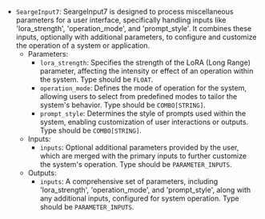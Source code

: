 - `SeargeInput7`: SeargeInput7 is designed to process miscellaneous parameters for a user interface, specifically handling inputs like 'lora_strength', 'operation_mode', and 'prompt_style'. It combines these inputs, optionally with additional parameters, to configure and customize the operation of a system or application.
    - Parameters:
        - `lora_strength`: Specifies the strength of the LoRA (Long Range) parameter, affecting the intensity or effect of an operation within the system. Type should be `FLOAT`.
        - `operation_mode`: Defines the mode of operation for the system, allowing users to select from predefined modes to tailor the system's behavior. Type should be `COMBO[STRING]`.
        - `prompt_style`: Determines the style of prompts used within the system, enabling customization of user interactions or outputs. Type should be `COMBO[STRING]`.
    - Inputs:
        - `inputs`: Optional additional parameters provided by the user, which are merged with the primary inputs to further customize the system's operation. Type should be `PARAMETER_INPUTS`.
    - Outputs:
        - `inputs`: A comprehensive set of parameters, including 'lora_strength', 'operation_mode', and 'prompt_style', along with any additional inputs, configured for system operation. Type should be `PARAMETER_INPUTS`.
